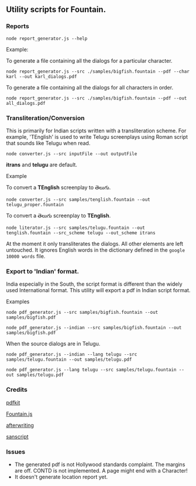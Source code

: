 ## Utility scripts for Fountain.

### Reports

	node report_generator.js --help

Example:

To generate a file containing all the dialogs for a particular character.

	node report_generator.js --src ./samples/bigfish.fountain --pdf --char karl --out karl_dialogs.pdf

To generate a file containing all the dialogs for all characters in order.

	node report_generator.js --src ./samples/bigfish.fountain --pdf --out all_dialogs.pdf

### Transliteration/Conversion

This is primarily for Indian scripts written with a transliteration scheme. For example, 'TEnglish' is used to write Telugu screenplays using Roman script that sounds like Telugu when read.

	node converter.js --src inputFile --out outputFile 

**itrans** and **telugu** are default.

Example

To convert a **TEnglish** screenplay to తెలుగు.

	node converter.js --src samples/tenglish.fountain --out telugu_proper.fountain

To convert a తెలుగు screenplay to **TEnglish**.

	node literator.js --src samples/telugu.fountain --out tenglish.fountain --src_scheme telugu --out_scheme itrans

At the moment it only transliterates the dialogs. All other elements are left untouched. It ignores English words in the dictionary defined in the `google 10000 words` file.

### Export to 'Indian' format.

India especially in the South, the script format is different than the widely used International format. This utility will export a pdf in Indian script format.

Examples

	node pdf_generator.js --src samples/bigfish.fountain --out samples/bigfish.pdf 

	node pdf_generator.js --indian --src samples/bigfish.fountain --out samples/bigfish.pdf 
	
When the source dialogs are in Telugu.

	node pdf_generator.js --indian --lang telugu --src samples/telugu.fountain --out samples/telugu.pdf

	node pdf_generator.js --lang telugu --src samples/telugu.fountain --out samples/telugu.pdf

	

### Credits

[pdfkit](https://github.com/foliojs/pdfkit)

[Fountain.js](https://github.com/mattdaly/Fountain.js) 

[afterwriting](https://github.com/afterwriting/)

[sanscript](https://www.npmjs.com/package/sanscript)

### Issues

* The generated pdf is not Hollywood standards complaint. The margins are off. CONTD is not implemented. A page might end with a Character!
* It doesn't generate location report yet.
 

